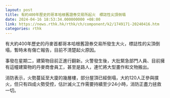 ```yaml
---
layout: post
title: 有約400年歷史的哥本哈根舊證券交易所起火　標誌性尖頂倒塌
date: 2024-04-16 18:53:34.000000000 +08:00
link: https://news.rthk.hk/rthk/ch/component/k2/1749171-20240416.htm
categories: rthk
---
```


有大約400年歷史的丹麥首都哥本哈根舊證券交易所發生大火，標誌性的尖頂倒塌，暫時未有傷亡報告，目前不清楚起火原因。

事發在星期二，建築物目前正進行翻新。火警發生後，大批緊急部門人員、目前擁有這幢建築物的丹麥商會員工，甚至是路人，連忙將大型畫作和文物搬出。

消防表示，火勢蔓延至大廈的幾層樓，部分屋頂已經倒塌，大約120人正參與撲火，但只有四成火勢受控，估計滅火工作需要持續至少24小時，消防正盡力拯救一切。
